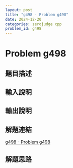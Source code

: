 ```yaml
---
layout: post
title: "g498 - Problem g498"
date: 2024-12-20
categories: zerojudge cpp
problem_id: g498
---
```


# Problem g498

## 題目描述



## 輸入說明



## 輸出說明



## 解題連結

[g498 - Problem g498](https://zerojudge.tw/ShowProblem?problemid=g498)

## 解題思路


